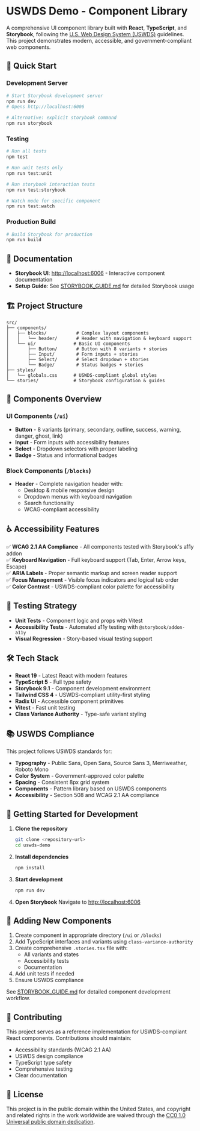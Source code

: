 # USWDS Demo - Component Library

A comprehensive UI component library built with **React**, **TypeScript**, and **Storybook**, following the [U.S. Web Design System (USWDS)](https://designsystem.digital.gov/) guidelines. This project demonstrates modern, accessible, and government-compliant web components.

## 🚀 Quick Start

### Development Server

```bash
# Start Storybook development server
npm run dev
# Opens http://localhost:6006

# Alternative: explicit storybook command
npm run storybook
```

### Testing

```bash
# Run all tests
npm test

# Run unit tests only
npm run test:unit

# Run storybook interaction tests
npm run test:storybook

# Watch mode for specific component
npm run test:watch
```

### Production Build

```bash
# Build Storybook for production
npm run build
```

## 📖 Documentation

- **Storybook UI**: [http://localhost:6006](http://localhost:6006) - Interactive component documentation
- **Setup Guide**: See [STORYBOOK_GUIDE.md](./STORYBOOK_GUIDE.md) for detailed Storybook usage

## 🏗️ Project Structure

```
src/
├── components/
│   ├── blocks/           # Complex layout components
│   │   └── header/       # Header with navigation & keyboard support
│   └── ui/              # Basic UI components
│       ├── Button/       # Button with 8 variants + stories
│       ├── Input/        # Form inputs + stories
│       ├── Select/       # Select dropdown + stories
│       └── Badge/        # Status badges + stories
├── styles/
│   └── globals.css      # USWDS-compliant global styles
└── stories/             # Storybook configuration & guides
```

## 🎨 Components Overview

### UI Components (`/ui`)
- **Button** - 8 variants (primary, secondary, outline, success, warning, danger, ghost, link)
- **Input** - Form inputs with accessibility features
- **Select** - Dropdown selectors with proper labeling  
- **Badge** - Status and informational badges

### Block Components (`/blocks`)
- **Header** - Complete navigation header with:
  - Desktop & mobile responsive design
  - Dropdown menus with keyboard navigation
  - Search functionality
  - WCAG-compliant accessibility

## ♿ Accessibility Features

✅ **WCAG 2.1 AA Compliance** - All components tested with Storybook's a11y addon  
✅ **Keyboard Navigation** - Full keyboard support (Tab, Enter, Arrow keys, Escape)  
✅ **ARIA Labels** - Proper semantic markup and screen reader support  
✅ **Focus Management** - Visible focus indicators and logical tab order  
✅ **Color Contrast** - USWDS-compliant color palette for accessibility  

## 🧪 Testing Strategy

- **Unit Tests** - Component logic and props with Vitest
- **Accessibility Tests** - Automated a11y testing with `@storybook/addon-a11y`
- **Visual Regression** - Story-based visual testing support

## 🛠️ Tech Stack

- **React 19** - Latest React with modern features
- **TypeScript 5** - Full type safety
- **Storybook 9.1** - Component development environment
- **Tailwind CSS 4** - USWDS-compliant utility-first styling
- **Radix UI** - Accessible component primitives
- **Vitest** - Fast unit testing
- **Class Variance Authority** - Type-safe variant styling

## 📚 USWDS Compliance

This project follows USWDS standards for:
- **Typography** - Public Sans, Open Sans, Source Sans 3, Merriweather, Roboto Mono
- **Color System** - Government-approved color palette
- **Spacing** - Consistent 8px grid system
- **Components** - Pattern library based on USWDS components
- **Accessibility** - Section 508 and WCAG 2.1 AA compliance

## 🚀 Getting Started for Development

1. **Clone the repository**
   ```bash
   git clone <repository-url>
   cd uswds-demo
   ```

2. **Install dependencies**
   ```bash
   npm install
   ```

3. **Start development**
   ```bash
   npm run dev
   ```

4. **Open Storybook**
   Navigate to [http://localhost:6006](http://localhost:6006)

## 📝 Adding New Components

1. Create component in appropriate directory (`/ui` or `/blocks`)
2. Add TypeScript interfaces and variants using `class-variance-authority`
3. Create comprehensive `.stories.tsx` file with:
   - All variants and states
   - Accessibility tests
   - Documentation
4. Add unit tests if needed
5. Ensure USWDS compliance

See [STORYBOOK_GUIDE.md](./STORYBOOK_GUIDE.md) for detailed component development workflow.

## 🤝 Contributing

This project serves as a reference implementation for USWDS-compliant React components. Contributions should maintain:
- Accessibility standards (WCAG 2.1 AA)
- USWDS design compliance
- TypeScript type safety
- Comprehensive testing
- Clear documentation

## 📄 License

This project is in the public domain within the United States, and copyright and related rights in the work worldwide are waived through the [CC0 1.0 Universal public domain dedication](https://creativecommons.org/publicdomain/zero/1.0/).
